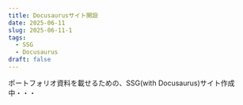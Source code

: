 ```yaml
---
title: Docusaurusサイト開設
date: 2025-06-11
slug: 2025-06-11-1
tags:
  - SSG
  - Docusaurus
draft: false
---
```

ポートフォリオ資料を載せるための、SSG(with Docusaurus)サイト作成中・・・